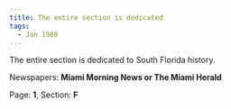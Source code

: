 ```yaml
---  
title: The entire section is dedicated  
tags:  
  - Jan 1980  
---  
```

  
The entire section is dedicated to South Florida history.  
  
Newspapers: **Miami Morning News or The Miami Herald**  
  
Page: **1**, Section: **F** 
